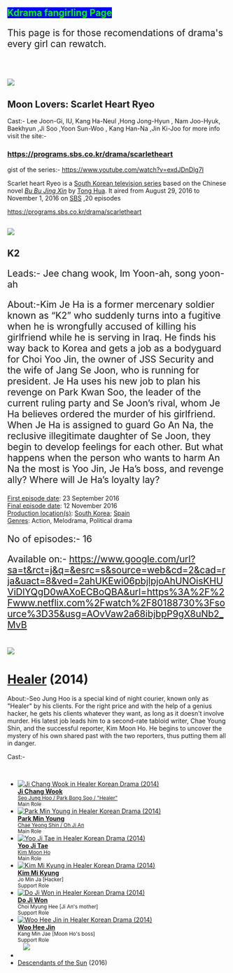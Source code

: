 <!-- #######  THIS IS A COMMENT - Visible only in the source editor #########-->
<h2><span style="background-color: #0000ff; color: #00ff00;">Kdrama fangirling Page</span></h2>
<p style="font-size: 1.5em;">This page is for those recomendations of drama's every girl can rewatch.</p>
<p style="font-size: 1.5em;">&nbsp;</p>
<p style="font-size: 1.5em;"><img src="https://img2.sbs.co.kr/img/sbs_cms/WE/2018/02/19/WE24926984_ori.jpg" /></p>
<h2>Moon Lovers: Scarlet Heart Ryeo</h2>
<p>Cast:- Lee Joon-Gi, IU, Kang Ha-Neul ,Hong Jong-Hyun , Nam Joo-Hyuk, Baekhyun ,Ji Soo ,Yoon Sun-Woo , Kang Han-Na ,Jin Ki-Joo for more info visit the site:-</p>
<h3><a href="https://programs.sbs.co.kr/drama/scarletheart">https://programs.sbs.co.kr/drama/scarletheart</a></h3>
<p>gist of the series:- <a href="https://www.youtube.com/watch?v=exdJDnDlg7I">https://www.youtube.com/watch?v=exdJDnDlg7I</a></p>
<p>Scarlet heart Ryeo is a <a title="Korean drama" href="https://en.wikipedia.org/wiki/Korean_drama">South Korean television series</a> based on the Chinese novel <em><a title="Bu Bu Jing Xin" href="https://en.wikipedia.org/wiki/Bu_Bu_Jing_Xin">Bu Bu Jing Xin</a></em> by <a title="Tong Hua (writer)" href="https://en.wikipedia.org/wiki/Tong_Hua_(writer)">Tong Hua</a>. It aired from August 29, 2016 to November 1, 2016 on <a title="Seoul Broadcasting System" href="https://en.wikipedia.org/wiki/Seoul_Broadcasting_System">SBS</a> ,20 episodes</p>
<p><a href="https://programs.sbs.co.kr/drama/scarletheart">https://programs.sbs.co.kr/drama/scarletheart</a> </p>
<h2><img src="https://upload.wikimedia.org/wikipedia/en/a/a2/The_K2_%28%EB%8D%94_%EC%BC%80%EC%9D%B4%ED%88%AC%29.jpg" /></h2>
<h2>K2</h2>
<p style="font-size: 1.5em;">Leads:- Jee chang wook, Im Yoon-ah, song yoon-ah</p>
<p style="font-size: 1.5em;">About:-Kim Je Ha is a former mercenary soldier known as &ldquo;K2&rdquo; who suddenly turns into a fugitive when he is wrongfully accused of killing his girlfriend while he is serving in Iraq. He finds his way back to Korea and gets a job as a bodyguard for Choi Yoo Jin, the owner of JSS Security and the wife of Jang Se Joon, who is running for president. Je Ha uses his new<span class="read-more-hidden"> job to plan his revenge on Park Kwan Soo, the leader of the current ruling party and Se Joon&rsquo;s rival, whom Je Ha believes ordered the murder of his girlfriend. When Je Ha is assigned to guard Go An Na, the reclusive illegitimate daughter of Se Joon, they begin to develop feelings for each other. But what happens when the person who wants to harm An Na the most is Yoo Jin, Je Ha&rsquo;s boss, and revenge ally? Where will Je Ha&rsquo;s loyalty lay?</span></p>
<div class="mod" lang="en-IN" style="clear: none;" data-attrid="kc:/tv/tv_program:first episode" data-md="1001" data-hveid="CA8QAA" data-ved="2ahUKEwi06pbjlpjoAhUNOisKHUViDlYQkCkwK3oECA8QAA">
<div class="Z1hOCe">
<div class="zloOqf PZPZlf" data-ved="2ahUKEwi06pbjlpjoAhUNOisKHUViDlYQyxMoADAregQIDxAB"><span class="w8qArf"><a class="fl" href="https://www.google.com/search?hl=en-US&amp;q=the+k2+first+episode+date&amp;stick=H4sIAAAAAAAAAOPgE-LVT9c3NEw2KIw3KzNN05LPTrbSLykDoviCovz0osRcq7TMouIShdSCzOL8lNRFrJIlGakK2UYKKMIKKYklqQDDoAAtTgAAAA&amp;sa=X&amp;ved=2ahUKEwi06pbjlpjoAhUNOisKHUViDlYQ6BMoADAregQIDxAC" data-ved="2ahUKEwi06pbjlpjoAhUNOisKHUViDlYQ6BMoADAregQIDxAC">First episode date</a>: </span><span class="LrzXr kno-fv">23 September 2016</span></div>
</div>
</div>
<div class="mod" lang="en-IN" style="clear: none;" data-attrid="kc:/tv/tv_program:final episode" data-md="1001" data-hveid="CBAQAA" data-ved="2ahUKEwi06pbjlpjoAhUNOisKHUViDlYQkCkwLHoECBAQAA">
<div class="Z1hOCe">
<div class="zloOqf PZPZlf" data-ved="2ahUKEwi06pbjlpjoAhUNOisKHUViDlYQyxMoADAsegQIEBAB"><span class="w8qArf"><a class="fl" href="https://www.google.com/search?hl=en-US&amp;q=the+k2+final+episode+date&amp;stick=H4sIAAAAAAAAAOPgE-LVT9c3NEw2KIw3KzNN05LPTrbSLykDoviCovz0osRcq7TMvMQchdSCzOL8lNRFrJIlGakK2UYKKMIKKYklqQBCbnrVTgAAAA&amp;sa=X&amp;ved=2ahUKEwi06pbjlpjoAhUNOisKHUViDlYQ6BMoADAsegQIEBAC" data-ved="2ahUKEwi06pbjlpjoAhUNOisKHUViDlYQ6BMoADAsegQIEBAC">Final episode date</a>: </span><span class="LrzXr kno-fv">12 November 2016</span></div>
</div>
</div>
<div class="mod" lang="en-IN" style="clear: none;" data-attrid="ss:/webfacts:product_locat" data-md="1001" data-hveid="CBEQAA" data-ved="2ahUKEwi06pbjlpjoAhUNOisKHUViDlYQkCkwLXoECBEQAA">
<div class="Z1hOCe">
<div class="zloOqf PZPZlf" data-ved="2ahUKEwi06pbjlpjoAhUNOisKHUViDlYQyxMoADAtegQIERAB"><span class="w8qArf"><a class="fl" href="https://www.google.com/search?hl=en-US&amp;q=the+k2+production+locations&amp;sa=X&amp;ved=2ahUKEwi06pbjlpjoAhUNOisKHUViDlYQ6BMoADAtegQIERAC" data-ved="2ahUKEwi06pbjlpjoAhUNOisKHUViDlYQ6BMoADAtegQIERAC">Production location(s)</a>: </span><span class="LrzXr kno-fv"><a class="fl" href="https://www.google.com/search?hl=en-US&amp;q=South+Korea&amp;stick=H4sIAAAAAAAAAONgVuLQz9U3MCtMMV7Eyh2cX1qSoeCdX5SaCAB_QIacGgAAAA&amp;sa=X&amp;ved=2ahUKEwi06pbjlpjoAhUNOisKHUViDlYQmxMoATAtegQIERAD" data-ved="2ahUKEwi06pbjlpjoAhUNOisKHUViDlYQmxMoATAtegQIERAD">South Korea</a>; <a class="fl" href="https://www.google.com/search?hl=en-US&amp;q=Spain&amp;stick=H4sIAAAAAAAAAONgVhLQL9E3Sk42LS-vyjApMEgyXcTKGlyQmJkHAEWUjz8cAAAA&amp;sa=X&amp;ved=2ahUKEwi06pbjlpjoAhUNOisKHUViDlYQmxMoAjAtegQIERAE" data-ved="2ahUKEwi06pbjlpjoAhUNOisKHUViDlYQmxMoAjAtegQIERAE">Spain</a></span></div>
</div>
</div>
<div class="mod" lang="en-IN" style="clear: none;" data-attrid="hw:/collection/tv_programs:genre" data-md="1001" data-hveid="CBIQAA" data-ved="2ahUKEwi06pbjlpjoAhUNOisKHUViDlYQkCkwLnoECBIQAA">
<div class="Z1hOCe">
<div class="zloOqf PZPZlf" data-ved="2ahUKEwi06pbjlpjoAhUNOisKHUViDlYQyxMoADAuegQIEhAB"><span class="w8qArf"><a class="fl" href="https://www.google.com/search?hl=en-US&amp;q=the+k2+genres&amp;stick=H4sIAAAAAAAAAOPgE-LVT9c3NEw2KIw3KzNN01LIKLfST87PyUlNLsnMz9MvKYsvKMpPL0rMLbZKT80rSl3EyluSkaqQbaQA5hYDAEb4EF1DAAAA&amp;sa=X&amp;ved=2ahUKEwi06pbjlpjoAhUNOisKHUViDlYQ6BMoADAuegQIEhAC" data-ved="2ahUKEwi06pbjlpjoAhUNOisKHUViDlYQ6BMoADAuegQIEhAC">Genres</a>: </span><span class="LrzXr kno-fv">Action, Melodrama, Political drama</span></div>
</div>
</div>
<p style="font-size: 1.5em;">No of episodes:- 16</p>
<p style="font-size: 1.5em;">Available on:- <a href="https://www.google.com/url?sa=t&amp;rct=j&amp;q=&amp;esrc=s&amp;source=web&amp;cd=2&amp;cad=rja&amp;uact=8&amp;ved=2ahUKEwi06pbjlpjoAhUNOisKHUViDlYQgD0wAXoECBoQBA&amp;url=https%3A%2F%2Fwww.netflix.com%2Fwatch%2F80188730%3Fsource%3D35&amp;usg=AOvVaw2a68ibjbpP9gX8uNb2_MvB">https://www.google.com/url?sa=t&amp;rct=j&amp;q=&amp;esrc=s&amp;source=web&amp;cd=2&amp;cad=rja&amp;uact=8&amp;ved=2ahUKEwi06pbjlpjoAhUNOisKHUViDlYQgD0wAXoECBoQBA&amp;url=https%3A%2F%2Fwww.netflix.com%2Fwatch%2F80188730%3Fsource%3D35&amp;usg=AOvVaw2a68ibjbpP9gX8uNb2_MvB</a> </p>
<h1 class="film-title"><img src="https://i.mydramalist.com/lBOo4c.jpg" /></h1>
<h1 class="film-title"><a title="Healer" href="https://mydramalist.com/10814-healer">Healer</a> (2014)</h1>
<p>About:-Seo Jung Hoo is a special kind of night courier, known only as "Healer" by his clients. For the right price and with the help of a genius hacker, he gets his clients whatever they want, as long as it doesn't involve murder. His latest job leads him to a second-rate tabloid writer, Chae Young Shin, and the successful reporter, Kim Moon Ho. He begins to uncover the mystery of his own<span class="read-more-hidden"> shared past with the two reporters, thus putting them all in dange</span>r.</p>
<p>Cast:-</p>
<p>&nbsp;</p>
<ul>
<li class="list-item col-sm-4">
<div class="col-xs-4 col-sm-5 p-r p-l-0"><a href="https://mydramalist.com/people/806-ji-chang-wook"><img class="img-responsive mdl-rounded" title="Ji Chang Wook in Healer Korean Drama (2014)" src="https://i.mydramalist.com/jAOovm.jpg" alt="Ji Chang Wook in Healer Korean Drama (2014)" /></a></div>
<div class="col-xs-8 col-sm-7 p-a-0"><a class="text-primary text-ellipsis" title="Ji Chang Wook" href="https://mydramalist.com/people/806-ji-chang-wook"><strong>Ji Chang Wook</strong></a>
<div class="text-ellipsis"><small><a class="text-primary" title="Seo Jung Hoo / Park Bong Soo / &quot;Healer&quot; - Healer" href="https://mydramalist.com/character/seo-jung-hoo-park-bong-soo-healer">Seo Jung Hoo / Park Bong Soo / "Healer"</a></small></div>
<small class="text-muted">Main Role</small></div>
</li>
<li class="list-item col-sm-4">
<div class="col-xs-4 col-sm-5 p-r p-l-0"><a href="https://mydramalist.com/people/430-park-min-young"><img class="img-responsive mdl-rounded" title="Park Min Young in Healer Korean Drama (2014)" src="https://i.mydramalist.com/rbpoZm.jpg" alt="Park Min Young in Healer Korean Drama (2014)" /></a></div>
<div class="col-xs-8 col-sm-7 p-a-0"><a class="text-primary text-ellipsis" title="Park Min Young" href="https://mydramalist.com/people/430-park-min-young"><strong>Park Min Young</strong></a>
<div class="text-ellipsis"><small><a class="text-primary" title="Chae Yeong Shin / Oh Ji An - Healer" href="https://mydramalist.com/character/chae-yeong-shin-oh-ji-an">Chae Yeong Shin / Oh Ji An</a></small></div>
<small class="text-muted">Main Role</small></div>
</li>
<li class="list-item col-sm-4">
<div class="col-xs-4 col-sm-5 p-r p-l-0"><a href="https://mydramalist.com/people/279-yoo-ji-tae"><img class="img-responsive mdl-rounded" title="Yoo Ji Tae in Healer Korean Drama (2014)" src="https://i.mydramalist.com/2wveVm.jpg" alt="Yoo Ji Tae in Healer Korean Drama (2014)" /></a></div>
<div class="col-xs-8 col-sm-7 p-a-0"><a class="text-primary text-ellipsis" title="Yoo Ji Tae" href="https://mydramalist.com/people/279-yoo-ji-tae"><strong>Yoo Ji Tae</strong></a>
<div class="text-ellipsis"><small><a class="text-primary" title="Kim Moon Ho - Healer" href="https://mydramalist.com/character/kim-moon-ho">Kim Moon Ho</a></small></div>
<small class="text-muted">Main Role</small></div>
</li>
<li class="list-item col-sm-4">
<div class="col-xs-4 col-sm-5 p-r p-l-0"><a href="https://mydramalist.com/people/1693-kim-mi-kyung"><img class="img-responsive mdl-rounded" title="Kim  Mi Kyung in Healer Korean Drama (2014)" src="https://i.mydramalist.com/XKqnOm.jpg" alt="Kim  Mi Kyung in Healer Korean Drama (2014)" /></a></div>
<div class="col-xs-8 col-sm-7 p-a-0"><a class="text-primary text-ellipsis" title="Kim  Mi Kyung" href="https://mydramalist.com/people/1693-kim-mi-kyung"><strong>Kim Mi Kyung</strong></a>
<div class="text-ellipsis"><small>Jo Min Ja [Hacker]</small></div>
<small class="text-muted">Support Role</small></div>
</li>
<li class="list-item col-sm-4">
<div class="col-xs-4 col-sm-5 p-r p-l-0"><a href="https://mydramalist.com/people/2423-do-ji-won"><img class="img-responsive mdl-rounded" title="Do Ji Won in Healer Korean Drama (2014)" src="https://i.mydramalist.com/vy1j2m.jpg" alt="Do Ji Won in Healer Korean Drama (2014)" /></a></div>
<div class="col-xs-8 col-sm-7 p-a-0"><a class="text-primary text-ellipsis" title="Do Ji Won" href="https://mydramalist.com/people/2423-do-ji-won"><strong>Do Ji Won</strong></a>
<div class="text-ellipsis"><small>Choi Myung Hee [Ji An's mother]</small></div>
<small class="text-muted">Support Role</small></div>
</li>
<li class="list-item col-sm-4">
<div class="col-xs-4 col-sm-5 p-r p-l-0"><a href="https://mydramalist.com/people/1461-woo-hee-jin"><img class="img-responsive mdl-rounded" title="Woo Hee Jin in Healer Korean Drama (2014)" src="https://i.mydramalist.com/8xQEQm.jpg" alt="Woo Hee Jin in Healer Korean Drama (2014)" /></a></div>
<div class="col-xs-8 col-sm-7 p-a-0"><a class="text-primary text-ellipsis" title="Woo Hee Jin" href="https://mydramalist.com/people/1461-woo-hee-jin"><strong>Woo Hee Jin</strong></a>
<div class="text-ellipsis"><small>Kang Min Jae [Moon Ho's boss]</small></div>
<small class="text-muted">Support Role</small></div>
&nbsp;&nbsp; <img src="https://i.mydramalist.com/vN26Zc.jpg" /></li>
<li class="list-item col-sm-4"></li>
<li class="list-item col-sm-4"><a title="Descendants of the Sun" href="https://mydramalist.com/10904-descendants-of-the-sun">Descendants of the Sun</a> (2016)</li>
</ul>
<p>&nbsp;</p>
<p>&nbsp;</p>
